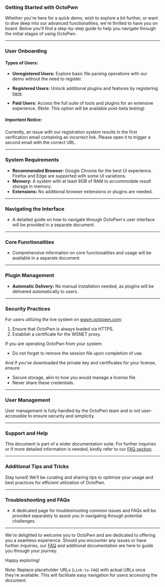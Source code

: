 ### Getting Started with OctoPwn

Whether you're here for a quick demo, wish to explore a bit further, or want to dive deep into our advanced functionalities, we're thrilled to have you on board. Below you'll find a step-by-step guide to help you navigate through the initial stages of using OctoPwn.

---

### User Onboarding

#### Types of Users:

- **Unregistered Users:** Explore basic file parsing operations with our demo without the need to register.
  
- **Registered Users:** Unlock additional plugins and features by registering [here](https://licensing.octopwn.com). 

- **Paid Users:** Access the full suite of tools and plugins for an extensive experience. (Note: This option will be available post-beta testing)

##### Important Notice: 
Currently, an issue with our registration system results in the first verification email containing an incorrect link. Please open it to trigger a second email with the correct URL.

---

### System Requirements

- **Recommended Browser:** Google Chrome for the best UI experience. Firefox and Edge are supported with some UI variations.
- **Memory:** A system with at least 8GB of RAM to accommodate result storage in memory.
- **Extensions:** No additional browser extensions or plugins are needed.

---

### Navigating the Interface

- A detailed guide on how to navigate through OctoPwn's user interface will be provided in a separate document.

---

### Core Functionalities

- Comprehensive information on core functionalities and usage will be available in a separate document.

---

### Plugin Management

- **Automatic Delivery:** No manual installation needed, as plugins will be delivered automatically to users.

---

### Security Practices

For users utilizing the live system on [wasm.octopwn.com](https://wasm.octopwn.com):

1. Ensure that OctoPwn is always loaded via HTTPS.
2. Establish a certificate for the WSNET proxy.

If you are operating OctoPwn from your system:

- Do not forget to remove the session file upon completion of use.

And if you’ve downloaded the private key and certificates for your license, ensure:

- Secure storage, akin to how you would manage a license file.
- Never share these credentials.

---

### User Management

User management is fully handled by the OctoPwn team and is not user-accessible to ensure security and simplicity.

---

### Support and Help

This document is part of a wider documentation suite. For further inquiries or if more detailed information is needed, kindly refer to our [FAQ section](Link-to-FAQ).

---

### Additional Tips and Tricks

Stay tuned! We’ll be curating and sharing tips to optimize your usage and best practices for efficient utilization of OctoPwn.

---

### Troubleshooting and FAQs

- A dedicated page for troubleshooting common issues and FAQs will be provided separately to assist you in navigating through potential challenges.

---

We're delighted to welcome you to OctoPwn and are dedicated to offering you a seamless experience. Should you encounter any issues or have further inquiries, our [FAQ](Link-to-FAQ) and additional documentation are here to guide you through your journey. 

Happy exploring!

Note: Replace placeholder URLs (`Link-to-FAQ`) with actual URLs once they're available. This will facilitate easy navigation for users accessing the document.
